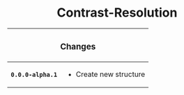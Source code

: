 <div align=center>

# Contrast-Resolution

<div align=center>

<table width=90%>

<thead><tr><th colspan=2>

### Changes

<tbody>

<tr><th><code>0.0.0-alpha.1</code><td>

- Create new structure

</table>

</div>
